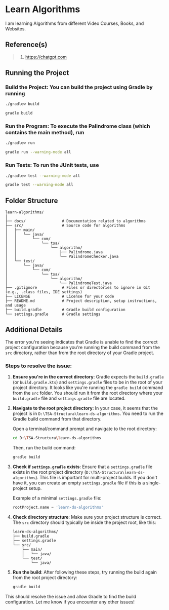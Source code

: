 # Learn Algorithms

I am learning Algorithms from different Video Courses, Books, and Websites.

## Reference(s)

> 1. <https://chatgpt.com>

## Running the Project

### Build the Project: You can build the project using Gradle by running

```bash
./gradlew build

gradle build
```

### Run the Program: To execute the Palindrome class (which contains the main method), run

```bash
./gradlew run

gradle run --warning-mode all
```

### Run Tests: To run the JUnit tests, use

```bash
./gradlew test --warning-mode all

gradle test --warning-mode all
```

## Folder Structure

```text
learn-algorithms/
│
├── docs/                # Documentation related to algorithms
├── src/                 # Source code for algorithms
│   ├── main/
│   │   └── java/
│   │       └── com/
│   │           └── tsa/
│   │               └── algorithm/
│   │                   ├── Palindrome.java
│   │                   └── PalindromeChecker.java
│   └── test/
│       └── java/
│           └── com/
│               └── tsa/
│                   └── algorithm/
│                       └── PalindromeTest.java
├── .gitignore           # Files or directories to ignore in Git (e.g., .class files, IDE settings)
├── LICENSE              # License for your code
├── README.md            # Project description, setup instructions, and usage
├── build.gradle         # Gradle build configuration
└── settings.gradle      # Gradle settings
```

## Additional Details

The error you're seeing indicates that Gradle is unable to find the correct project configuration because you're running the build command from the `src` directory, rather than from the root directory of your Gradle project.

### Steps to resolve the issue:

1. **Ensure you're in the correct directory**:
   Gradle expects the `build.gradle` (or `build.gradle.kts`) and `settings.gradle` files to be in the root of your project directory. It looks like you're running the `gradle build` command from the `src` folder. You should run it from the root directory where your `build.gradle` file and `settings.gradle` file are located.

2. **Navigate to the root project directory**:
   In your case, it seems that the project is in `D:\TSA-Structura\learn-ds-algorithms`. You need to run the Gradle build command from that directory.

   Open a terminal/command prompt and navigate to the root directory:

   ```bash
   cd D:\TSA-Structura\learn-ds-algorithms
   ```

   Then, run the build command:

   ```bash
   gradle build
   ```

3. **Check if `settings.gradle` exists**:
   Ensure that a `settings.gradle` file exists in the root project directory (`D:\TSA-Structura\learn-ds-algorithms`). This file is important for multi-project builds. If you don't have it, you can create an empty `settings.gradle` file if this is a single-project setup.

   Example of a minimal `settings.gradle` file:

   ```gradle
   rootProject.name = 'learn-ds-algorithms'
   ```

4. **Check directory structure**:
   Make sure your project structure is correct. The `src` directory should typically be inside the project root, like this:

   ```
   learn-ds-algorithms/
   ├── build.gradle
   ├── settings.gradle
   └── src/
       ├── main/
       │   └── java/
       └── test/
           └── java/
   ```

5. **Run the build**:
   After following these steps, try running the build again from the root project directory:

   ```bash
   gradle build
   ```

This should resolve the issue and allow Gradle to find the build configuration. Let me know if you encounter any other issues!
